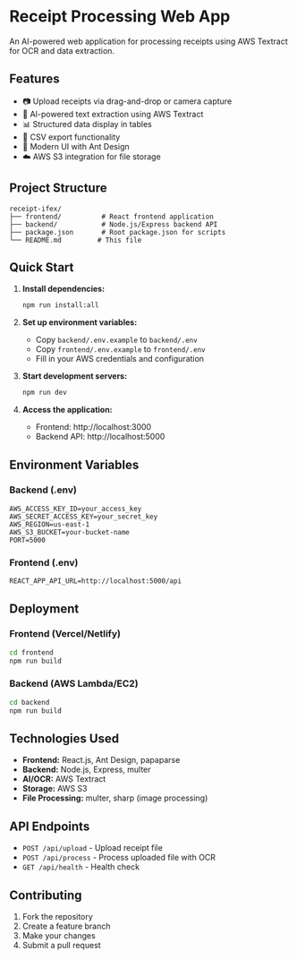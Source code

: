 # Receipt Processing Web App

An AI-powered web application for processing receipts using AWS Textract for OCR and data extraction.

## Features

- 📷 Upload receipts via drag-and-drop or camera capture
- 🤖 AI-powered text extraction using AWS Textract
- 📊 Structured data display in tables
- 📁 CSV export functionality
- 🎨 Modern UI with Ant Design
- ☁️ AWS S3 integration for file storage

## Project Structure

```
receipt-ifex/
├── frontend/          # React frontend application
├── backend/           # Node.js/Express backend API
├── package.json       # Root package.json for scripts
└── README.md         # This file
```

## Quick Start

1. **Install dependencies:**
   ```bash
   npm run install:all
   ```

2. **Set up environment variables:**
   - Copy `backend/.env.example` to `backend/.env`
   - Copy `frontend/.env.example` to `frontend/.env`
   - Fill in your AWS credentials and configuration

3. **Start development servers:**
   ```bash
   npm run dev
   ```

4. **Access the application:**
   - Frontend: http://localhost:3000
   - Backend API: http://localhost:5000

## Environment Variables

### Backend (.env)
```
AWS_ACCESS_KEY_ID=your_access_key
AWS_SECRET_ACCESS_KEY=your_secret_key
AWS_REGION=us-east-1
AWS_S3_BUCKET=your-bucket-name
PORT=5000
```

### Frontend (.env)
```
REACT_APP_API_URL=http://localhost:5000/api
```

## Deployment

### Frontend (Vercel/Netlify)
```bash
cd frontend
npm run build
```

### Backend (AWS Lambda/EC2)
```bash
cd backend
npm run build
```

## Technologies Used

- **Frontend:** React.js, Ant Design, papaparse
- **Backend:** Node.js, Express, multer
- **AI/OCR:** AWS Textract
- **Storage:** AWS S3
- **File Processing:** multer, sharp (image processing)

## API Endpoints

- `POST /api/upload` - Upload receipt file
- `POST /api/process` - Process uploaded file with OCR
- `GET /api/health` - Health check

## Contributing

1. Fork the repository
2. Create a feature branch
3. Make your changes
4. Submit a pull request


